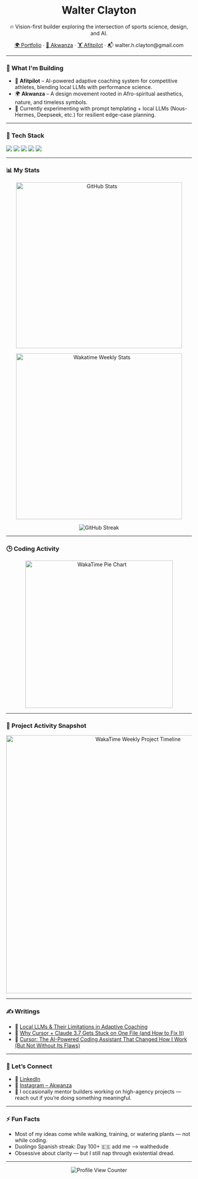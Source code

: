 <h1 align="center">Walter Clayton</h1>

<p align="center">
  🔥 Vision-first builder exploring the intersection of sports science, design, and AI.
</p>

<p align="center">
  <a href="https://www.walterclayton.com/">🌍 Portfolio</a> · 
  <a href="https://www.akwanza.com/">🦁 Akwanza</a> · 
  <a href="https://www.afitpilot.com/">🏋️ Afitpilot</a> · 
  📬 walter.h.clayton@gmail.com
</p>

---

### 🔧 What I'm Building

- 🧠 **Afitpilot** – AI-powered adaptive coaching system for competitive athletes, blending local LLMs with performance science.
- 🌍 **Akwanza** – A design movement rooted in Afro-spiritual aesthetics, nature, and timeless symbols.
- 🧪 Currently experimenting with prompt templating + local LLMs (Nous-Hermes, Deepseek, etc.) for resilient edge-case planning.

---

### 🧰 Tech Stack

<p>
  <img src="https://img.shields.io/badge/Vue.js-35495E?style=for-the-badge&logo=vue.js&logoColor=4FC08D" />
  <img src="https://img.shields.io/badge/Nuxt.js-00DC82?style=for-the-badge&logo=nuxt.js&logoColor=white" />
  <img src="https://img.shields.io/badge/Firebase-ffca28?style=for-the-badge&logo=firebase&logoColor=black" />
  <img src="https://img.shields.io/badge/Python-3776AB?style=for-the-badge&logo=python&logoColor=white" />
  <img src="https://img.shields.io/badge/LLM-7B16FF?style=for-the-badge&logo=openai&logoColor=white" />
</p>

---

### 📊 My Stats

<p align="center">
  <img width="450" src="https://github-readme-stats.vercel.app/api?username=walter-clayton&show_icons=true&theme=radical" alt="GitHub Stats" />
</p>

<p align="center">
  <img width="450" src="https://github-readme-stats.vercel.app/api/wakatime?username=walthedude&layout=compact&theme=radical" alt="Wakatime Weekly Stats" />
</p>

<p align="center">
  <img src="https://streak-stats.demolab.com/?user=walter-clayton&theme=radical" alt="GitHub Streak" />
</p>

---

### 🕒 Coding Activity

<p align="center">
  <img src="https://wakatime.com/share/@walthedude/0236c843-abcb-4da5-aa4a-d2dc0e0c1b1e.svg" width="400px" alt="WakaTime Pie Chart" />
</p>

---

### 🔄 Project Activity Snapshot

<p align="center">
  <img src="https://wakatime.com/share/@walthedude/91acb41a-26c7-4410-a97c-9f8914189c03.svg" width="700px" alt="WakaTime Weekly Project Timeline" />
</p>

---

### ✍️ Writings

- 📓 [Local LLMs & Their Limitations in Adaptive Coaching](https://blog.walterclayton.com/local-llms-limitations-adaptive-coaching/)
- 🧠 [Why Cursor + Claude 3.7 Gets Stuck on One File (and How to Fix It)](https://blog.walterclayton.com/why-cursor-claude-3-7-sonnet-gets-stuck-on-one-file-and-how-to-fix-it/)
- 🤖 [Cursor: The AI-Powered Coding Assistant That Changed How I Work (But Not Without Its Flaws)](https://blog.walterclayton.com/cursor-the-ai-powered-coding-assistant-that-changed-how-i-work-but-not-without-its-flawswhat-i-have-learned-working-with-cursor/)

---

### 🤝 Let’s Connect

- 💬 [LinkedIn](https://www.linkedin.com/in/walter-clayton-2b50b4191/)
- 📸 [Instagram – Akwanza](https://www.instagram.com/akwanzaofficial/)
- 🌱 I occasionally mentor builders working on high-agency projects — reach out if you’re doing something meaningful.

---

### ⚡ Fun Facts

- Most of my ideas come while walking, training, or watering plants — not while coding.
- Duolingo Spanish streak: Day 100+ 🇪🇸 add me --> walthedude
- Obsessive about clarity — but I still nap through existential dread.

---

<p align="center">
  <img src="https://komarev.com/ghpvc/?username=walter-clayton&label=Profile%20Views" alt="Profile View Counter" />
</p>
